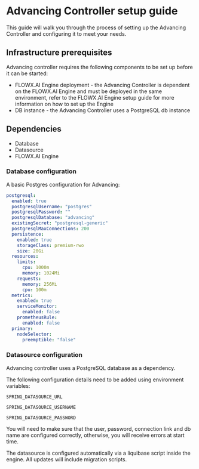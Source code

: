# Advancing Controller setup guide

This guide will walk you through the process of setting up the Advancing Controller and configuring it to meet your needs.

## Infrastructure prerequisites

Advancing controller requires the following components to be set up before it can be started:

* FLOWX.AI Engine deployment - the Advancing Controller is dependent on the FLOWX.AI Engine and must be deployed in the same environment, refer to the FLOWX.AI Engine setup guide for more information on how to set up the Engine
* DB instance - the Advancing Controller uses a PostgreSQL db instance


## Dependencies

* Database
* Datasource
* FLOWX.AI Engine

### Database configuration


A basic Postgres configuration for Advancing:

```yaml
postgresql:
  enabled: true
  postgresqlUsername: "postgres"
  postgresqlPassword: ""
  postgresqlDatabase: "advancing"
  existingSecret: "postgresql-generic"
  postgresqlMaxConnections: 200
  persistence:
    enabled: true
    storageClass: premium-rwo
    size: 20Gi
  resources:
    limits:
      cpu: 1000m
      memory: 1024Mi
    requests:
      memory: 256Mi
      cpu: 100m
  metrics:
    enabled: true
    serviceMonitor:
      enabled: false
    prometheusRule:
      enabled: false
  primary:
    nodeSelector:
      preemptible: "false"

```

### Datasource configuration

Advancing controller uses a PostgreSQL database as a dependency.

The following configuration details need to be added using environment variables:

`SPRING_DATASOURCE_URL`

`SPRING_DATASOURCE_USERNAME`

`SPRING_DATASOURCE_PASSWORD`

You will need to make sure that the user, password, connection link and db name are configured correctly, otherwise, you will receive errors at start time.

The datasource is configured automatically via a liquibase script inside the engine. All updates will include migration scripts.


